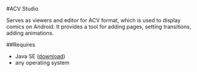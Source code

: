 #ACV Studio

Serves as viewers and editor for ACV format, which is used to display comics on Android.
It provides a tool for adding pages, setting transitions, adding animations.

##Requires

- Java SE ([download](http://www.oracle.com/technetwork/java/javase/downloads/jre7-downloads-1880261.html))
- any operating system
